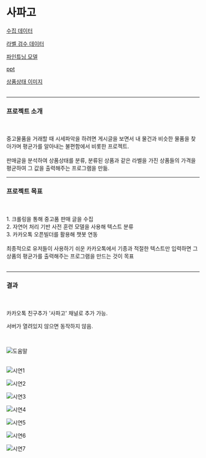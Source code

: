 # 사파고

[수집 데이터](https://drive.google.com/file/d/1uM6Yrk2q9Gdi9BjFlIV7QLmuwyCyqNJw/view?usp=sharing)
<br>

[라벨 검수 데이터](https://drive.google.com/file/d/1EpNe1y0VrFV7xtER3dnQ5mEdNWS7ue7L/view?usp=sharing)
<br>

[파인튜닝 모델](https://drive.google.com/file/d/1T9rtQnUR8UVxjUX1cVc2R2SS6kdPnfrh/view?usp=sharing)
<br>

[ppt](https://drive.google.com/file/d/1T9rtQnUR8UVxjUX1cVc2R2SS6kdPnfrh/view?usp=sharing)
<br>

[상품상태 이미지](https://drive.google.com/file/d/1cjikFyZE5ECPK3OORs-OhhGYz0KtIcKv/view?usp=sharing)
<br>
<br>

---
### 프로젝트 소개
<br>
<br>
중고물품을 거래할 때 시세파악을 하려면 게시글을 보면서 내 물건과 비슷한 물품을 찾아가며 평균가를 알아내는 불편함에서 비롯한 프로젝트.
<br>
<br>
판매글을 분석하여 상품상태를 분류, 분류된 상품과 같은 라벨을 가진 상품들의 가격을 평균하여 그 값을 출력해주는 프로그램을 만듦.
<br>

---
### 프로젝트 목표
<br>
<br>
1. 크롤링을 통해 중고품 판매 글을 수집
<br>
2. 자연어 처리 기반 사전 훈련 모델을 사용해 텍스트 분류
<br>
3. 카카오톡 오픈빌더를 활용해 챗봇 연동
<br>
<br>
최종적으로 유저들이 사용하기 쉬운 카카오톡에서 기종과 적절한 텍스트만 입력하면 그 상품의 평균가를 출력해주는 프로그램을 만드는 것이 목표
<br>
<br>

---
### 결과
<br>
<br>
카카오톡 친구추가 '사파고' 채널로 추가 가능.

서버가 열려있지 않으면 동작하지 않음.

<br>

![도움말](https://github.com/Cheolyong-Kim/Sapago/blob/master/%EC%8B%9C%EC%97%B0%20%EC%9D%B4%EB%AF%B8%EC%A7%80/%EB%8F%84%EC%9B%80%EB%A7%90.jpg?raw=true)  
<br>

![시연1](https://github.com/Cheolyong-Kim/Sapago/blob/master/%EC%8B%9C%EC%97%B0%20%EC%9D%B4%EB%AF%B8%EC%A7%80/%EC%8B%9C%EC%97%B0%201.jpg?raw=true)
<br>

![시연2](https://github.com/Cheolyong-Kim/Sapago/blob/master/%EC%8B%9C%EC%97%B0%20%EC%9D%B4%EB%AF%B8%EC%A7%80/%EC%8B%9C%EC%97%B0%202.jpg?raw=true)
<br>

![시연3](https://github.com/Cheolyong-Kim/Sapago/blob/master/%EC%8B%9C%EC%97%B0%20%EC%9D%B4%EB%AF%B8%EC%A7%80/%EC%8B%9C%EC%97%B0%203.jpg?raw=true)
<br>

![시연4](https://github.com/Cheolyong-Kim/Sapago/blob/master/%EC%8B%9C%EC%97%B0%20%EC%9D%B4%EB%AF%B8%EC%A7%80/%EC%8B%9C%EC%97%B0%204.jpg?raw=true)
<br>

![시연5](https://github.com/Cheolyong-Kim/Sapago/blob/master/%EC%8B%9C%EC%97%B0%20%EC%9D%B4%EB%AF%B8%EC%A7%80/%EC%8B%9C%EC%97%B0%205.jpg?raw=true)
<br>

![시연6](https://github.com/Cheolyong-Kim/Sapago/blob/master/%EC%8B%9C%EC%97%B0%20%EC%9D%B4%EB%AF%B8%EC%A7%80/%EC%8B%9C%EC%97%B0%206.jpg?raw=true)
<br>

![시연7](https://github.com/Cheolyong-Kim/Sapago/blob/master/%EC%8B%9C%EC%97%B0%20%EC%9D%B4%EB%AF%B8%EC%A7%80/%EC%8B%9C%EC%97%B0%207.jpg?raw=true)